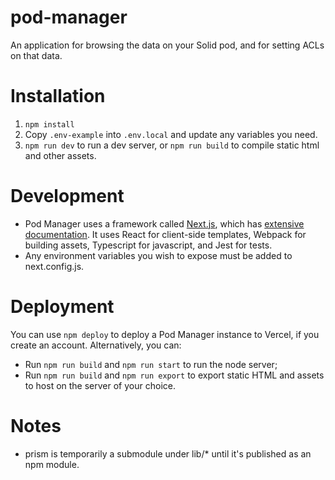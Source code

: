 # pod-manager

An application for browsing the data on your Solid pod, and for setting ACLs on
that data.

# Installation

1. `npm install`
1. Copy `.env-example` into `.env.local` and update any variables you need.
1. `npm run dev` to run a dev server, or `npm run build` to compile static html
  and other assets.

# Development

* Pod Manager uses a framework called [Next.js](https://nextjs.org/), which has
  [extensive documentation](https://nextjs.org/docs/getting-started). It uses
  React for client-side templates, Webpack for building assets, Typescript for
  javascript, and Jest for tests.
* Any environment variables you wish to expose must be added to next.config.js.


# Deployment

You can use `npm deploy` to deploy a Pod Manager instance to Vercel, if you
create an account. Alternatively, you can:

* Run `npm run build` and `npm run start` to run the node server;
* Run `npm run build` and `npm run export` to export static HTML and assets
  to host on the server of your choice.


# Notes

* prism is temporarily a submodule under lib/* until it's published as an npm module.
